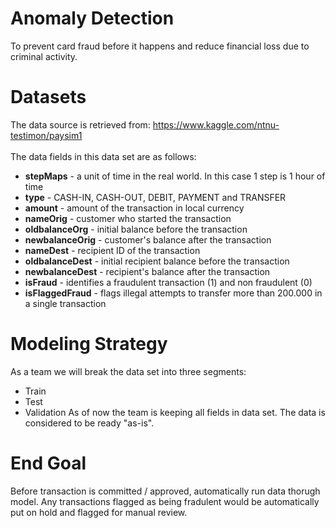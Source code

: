 # Anomaly Detection
To prevent card fraud before it happens and reduce financial loss due to criminal activity.

# Datasets
The data source is retrieved from: https://www.kaggle.com/ntnu-testimon/paysim1<br/><br/>
The data fields in this data set are as follows:<br/>
- <b>stepMaps</b> - a unit of time in the real world. In this case 1 step is 1 hour of time
- <b>type</b> - CASH-IN, CASH-OUT, DEBIT, PAYMENT and TRANSFER
- <b>amount</b> - amount of the transaction in local currency
- <b>nameOrig</b> - customer who started the transaction
- <b>oldbalanceOrg</b> - initial balance before the transaction
- <b>newbalanceOrig</b> - customer's balance after the transaction
- <b>nameDest</b> - recipient ID of the transaction
- <b>oldbalanceDest</b> - initial recipient balance before the transaction
- <b>newbalanceDest</b> - recipient's balance after the transaction
- <b>isFraud</b> - identifies a fraudulent transaction (1) and non fraudulent (0)
- <b>isFlaggedFraud</b> - flags illegal attempts to transfer more than 200.000 in a single transaction

# Modeling Strategy
As a team we will break the data set into three segments:
- Train
- Test
- Validation
As of now the team is keeping all fields in data set.  The data is considered to be ready "as-is".

# End Goal
Before transaction is committed / approved, automatically run data thorugh model.  Any transactions flagged as being fradulent would be automatically put on hold and flagged for manual review.
